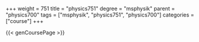 +++
weight = 751
title = "physics751"
degree = "msphysik"
parent = "physics700"
tags = ["msphysik", "physics751", "physics700"]
categories = ["course"]
+++

{{< genCoursePage >}}
